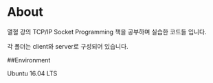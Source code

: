 # About
열혈 강의 TCP/IP Socket Programming 책을 공부하며 실습한 코드들 입니다.

각 폴더는 client와 server로 구성되어 있습니다.

##Environment

Ubuntu 16.04 LTS
